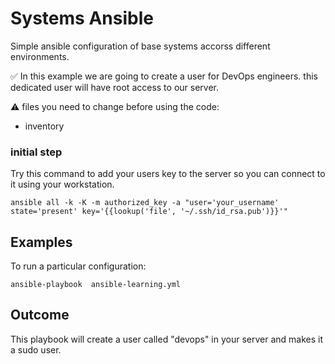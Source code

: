 Systems Ansible
===============


Simple ansible configuration of base systems accorss different environments.

✅ In this example we are going to create a user for DevOps engineers. this dedicated user will have root access to our server. 

⚠️ files you need to change before using the code:
- inventory
### initial step
Try this command to add your users key to the server so you can connect to it using your workstation.
```
ansible all -k -K -m authorized_key -a "user='your_username' state='present' key='{{lookup('file', '~/.ssh/id_rsa.pub')}}'"
```

Examples
--------

To run a particular configuration:
```
ansible-playbook  ansible-learning.yml
```

## Outcome
This playbook will create a user called "devops" in your server and makes it a sudo user.

